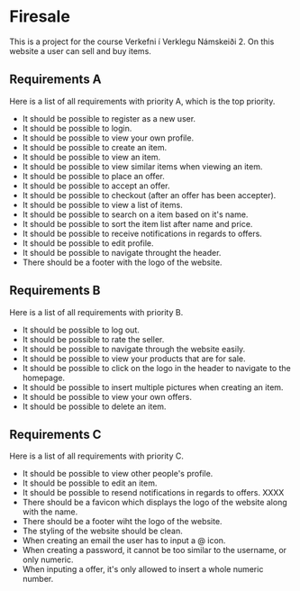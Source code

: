 # Firesale
This is a project for the course Verkefni í Verklegu Námskeiði 2. On this website a user can sell and buy items.

## Requirements A
Here is a list of all requirements with priority A, which is the top priority.
- It should be possible to register as a new user. 
- It should be possible to login.
- It should be possible to view your own profile.
- It should be possible to create an item.
- It should be possible to view an item.
- It should be possible to view similar items when viewing an item.
- It should be possible to place an offer.
- It should be possible to accept an offer.
- It should be possible to checkout (after an offer has been accepter). 
- It should be possible to view a list of items.
- It should be possible to search on a item based on it's name.
- It should be possible to sort the item list after name and price.
- It should be possible to receive notifications in regards to offers.
- It should be possible to edit profile.
- It should be possible to navigate throught the header.
- There should be a footer with the logo of the website.

## Requirements B
Here is a list of all requirements with priority B.
- It should be possible to log out.
- It should be possible to rate the seller. 
- It should be possible to navigate through the website easily.
- It should be possible to view your products that are for sale. 
- It should be possible to click on the logo in the header to navigate to the homepage.
- It should be possible to insert multiple pictures when creating an item.
- It should be possible to view your own offers.
- It should be possible to delete an item.

## Requirements C
Here is a list of all requirements with priority C.
- It should be possible to view other people's profile.
- It should be possible to edit an item.  
- It should be possible to resend notifications in regards to offers. XXXX
- There should be a favicon which displays the logo of the website along with the name.
- There should be a footer wiht the logo of the website.
- The styling of the website should be clean.
- When creating an email the user has to input a @ icon.
- When creating a password, it cannot be too similar to the username, or only numeric.
- When inputing a offer, it's only allowed to insert a whole numeric number.
